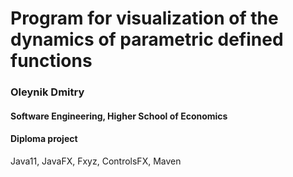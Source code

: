 <h1>Program for visualization of the dynamics of parametric defined functions</h1>
<h3>Oleynik Dmitry</h3>
<h4>Software Engineering, Higher School of Economics</h4>
<h4>Diploma project</h4>

<p>
Java11, JavaFX, Fxyz, ControlsFX, Maven
</p>